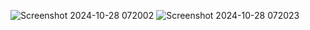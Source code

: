 ![Screenshot 2024-10-28 072002](https://github.com/user-attachments/assets/5c3fad24-a074-450f-a61f-f6c87de93b8f)
![Screenshot 2024-10-28 072023](https://github.com/user-attachments/assets/3ec1c337-8b34-4428-85be-24ac66200765)


